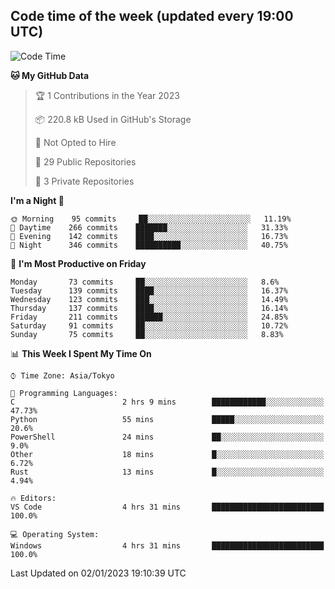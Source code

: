 ## Code time of the week (updated every 19:00 UTC)

<!--START_SECTION:waka-->
![Code Time](http://img.shields.io/badge/Code%20Time-1%2C459%20hrs%2042%20mins-blue)

**🐱 My GitHub Data** 

> 🏆 1 Contributions in the Year 2023
 > 
> 📦 220.8 kB Used in GitHub's Storage 
 > 
> 🚫 Not Opted to Hire
 > 
> 📜 29 Public Repositories 
 > 
> 🔑 3 Private Repositories  
 > 
**I'm a Night 🦉** 

```text
🌞 Morning    95 commits     ██░░░░░░░░░░░░░░░░░░░░░░░   11.19% 
🌆 Daytime    266 commits    ███████░░░░░░░░░░░░░░░░░░   31.33% 
🌃 Evening    142 commits    ████░░░░░░░░░░░░░░░░░░░░░   16.73% 
🌙 Night      346 commits    ██████████░░░░░░░░░░░░░░░   40.75%

```
📅 **I'm Most Productive on Friday** 

```text
Monday       73 commits     ██░░░░░░░░░░░░░░░░░░░░░░░   8.6% 
Tuesday      139 commits    ████░░░░░░░░░░░░░░░░░░░░░   16.37% 
Wednesday    123 commits    ███░░░░░░░░░░░░░░░░░░░░░░   14.49% 
Thursday     137 commits    ████░░░░░░░░░░░░░░░░░░░░░   16.14% 
Friday       211 commits    ██████░░░░░░░░░░░░░░░░░░░   24.85% 
Saturday     91 commits     ██░░░░░░░░░░░░░░░░░░░░░░░   10.72% 
Sunday       75 commits     ██░░░░░░░░░░░░░░░░░░░░░░░   8.83%

```


📊 **This Week I Spent My Time On** 

```text
⌚︎ Time Zone: Asia/Tokyo

💬 Programming Languages: 
C                        2 hrs 9 mins        ████████████░░░░░░░░░░░░░   47.73% 
Python                   55 mins             █████░░░░░░░░░░░░░░░░░░░░   20.6% 
PowerShell               24 mins             ██░░░░░░░░░░░░░░░░░░░░░░░   9.0% 
Other                    18 mins             █░░░░░░░░░░░░░░░░░░░░░░░░   6.72% 
Rust                     13 mins             █░░░░░░░░░░░░░░░░░░░░░░░░   4.94%

🔥 Editors: 
VS Code                  4 hrs 31 mins       █████████████████████████   100.0%

💻 Operating System: 
Windows                  4 hrs 31 mins       █████████████████████████   100.0%

```


 Last Updated on 02/01/2023 19:10:39 UTC
<!--END_SECTION:waka-->